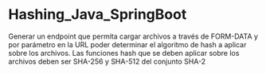 # Hashing_Java_SpringBoot
Generar un endpoint que permita cargar archivos a través de FORM-DATA y por parámetro en la URL poder determinar el algoritmo de hash a aplicar sobre los archivos. Las funciones hash que se deben aplicar sobre los archivos deben ser SHA-256 y SHA-512 del conjunto SHA-2
